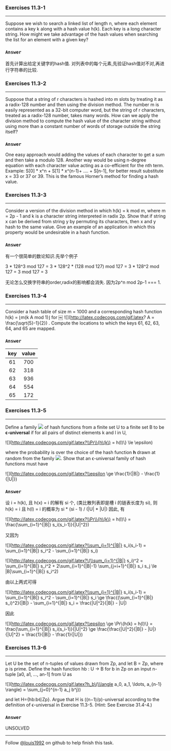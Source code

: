 ### Exercises 11.3-1
***
Suppose we wish to search a linked list of length n, where each element contains a key k along with a hash value h(k). Each key is a long character string. How might we take advantage of the hash values when searching the list for an element with a given key?


### `Answer`
首先计算出给定关键字的hash值. 对列表中的每个元素,先验证hash值对不对,再进行字符串的比较.


### Exercises 11.3-2
***
Suppose that a string of r characters is hashed into m slots by treating it as a radix-128 number and then using the division method. The number m is easily represented as a 32-bit computer word, but the string of r characters, treated as a radix-128 number, takes many words. How can we apply the division method to compute the hash value of the character string without using more than a constant number of words of storage outside the string itself?

### `Answer`
One easy approach would adding the values of each character to get a sum and then take a modulo 128. Another way would be using n-degree equation with each character value acting as a co-efficient for the nth term.
Example: S[0] * x^n + S[1] * x^(n-1)+ …. + S[n-1], for better result substitute x = 33 or 37 or 39. This is the famous Horner’s method for finding a hash value.

### Exercises 11.3-3
***
Consider a version of the division method in which h(k) = k mod m, where m = 2p - 1 and k is a character string interpreted in radix 2p. Show that if string x can be derived from string y by permuting its characters, then x and y hash to the same value. Give an example of an application in which this property would be undesirable in a hash function.

### `Answer`
有一个很简单的数论知识.先举个例子

3 * 128^3 mod 127 = 3 * 128^2 * (128 mod 127) mod 127 = 3 * 128^2 mod 127 = 3 mod 127 = 3

无论怎么交换字符串的order,radix的影响都会消失. 因为2p^n mod 2p-1 === 1.

### Exercises 11.3-4
***
Consider a hash table of size m = 1000 and a corresponding hash function h(k) = ⌊m(k A mod
1)⌋ for ￼ 
![](http://latex.codecogs.com/gif.latex? A = \\frac{\\sqrt{5}-1}{2})
. Compute the locations to which the keys 61, 62, 63, 64, and 65 are mapped.

### `Answer`
 key | value
 :----:|:----:
 61 | 700
 62 | 318
 63 | 936
 64 | 554
 65 | 172

### Exercises 11.3-5
***
Define a family 
![](http://latex.codecogs.com/gif.latex?\\mathscr{H} )
 of hash functions from a finite set U to a finite set B to be **ϵ-universal** if for all pairs of distinct elements k and l in U,
 
![](http://latex.codecogs.com/gif.latex?\\Pr\\{h\(k\) = h\(l\)\\} \\le \\epsilon)

where the probability is over the choice of the hash function **h** drawn at random from the family ![](http://latex.codecogs.com/gif.latex?\\mathscr{H} ). Show that an ϵ-universal family of hash functions must have

![](http://latex.codecogs.com/gif.latex?\\epsilon \\ge \\frac{1}{|B|} - \\frac{1}{|U|})



### `Answer`
设 i = h(k), 且 h(x) = i 的解有 si 个, (类比散列表即是槽 i 的链表长度为 si), 则 h(k) = i 且 h(l) = i 的概率为 si * (si - 1) / (|U| * |U|)
因此, 有

![](http://latex.codecogs.com/gif.latex?\\Pr\\{h\(k\) = h\(l\)\\} = \\frac{\\sum_{i=1}^{|B|} s_i\(s_i-1\)}{|U|^2})

又因为

![](http://latex.codecogs.com/gif.latex?\\sum_{i=1}^{|B|} s_i\(s_i-1\) = \\sum_{i=1}^{|B|} s_i^2 - \\sum_{i=1}^{|B|} s_i)

![](http://latex.codecogs.com/gif.latex?\(\\sum_{i=1}^{|B|} s_i\)^2 = \\sum_{i=1}^{|B|} s_i^2 + 2\\sum_{i=1}^{|B|-1} \\sum_{j=i+1}^{|B|} s_i s_j \\le |B|\\sum_{i=1}^{|B|} s_i^2)

由以上两式可得

![](http://latex.codecogs.com/gif.latex?\\sum_{i=1}^{|B|} s_i\(s_i-1\) = \\sum_{i=1}^{|B|} s_i^2 - \\sum_{i=1}^{|B|} s_i \\ge \\frac{\(\\sum_{i=1}^{|B|} s_i\)^2}{|B|} - \\sum_{i=1}^{|B|} s_i = \\frac{|U|^2}{|B|} - |U|)

因此

![](http://latex.codecogs.com/gif.latex?\\epsilon \\ge \\Pr\\{h\(k\) = h\(l\)\\} = \\frac{\\sum_{i=1}^{|B|} s_i\(s_i-1\)}{|U|^2} \\ge \\frac{\\frac{|U|^2}{|B|} - |U|}{|U|^2} = \\frac{1}{|B|} - \\frac{1}{|U|})


### Exercises 11.3-6
***
Let U be the set of n-tuples of values drawn from Zp, and let B = Zp, where p is prime. Define
the hash function hb : U → B for b in Zp on an input n-tuple [a0, a1, ..., an-1] from U as

![](http://latex.codecogs.com/gif.latex?h_b\(\\langle a_0, a_1, \\ldots, a_{n-1} \\rangle\) =
   \\sum_{j=0}^{n-1} a_j b^j})
   
and let H={hb:b∈Zp}. Argue that H is ((n−1)/p)-universal according to the definition of ϵ-universal in Exercise 11.3-5. (Hint: See Exercise 31.4-4.)


### `Answer`
UNSOLVED

***
Follow [@louis1992](https://github.com/gzc) on github to help finish this task.

